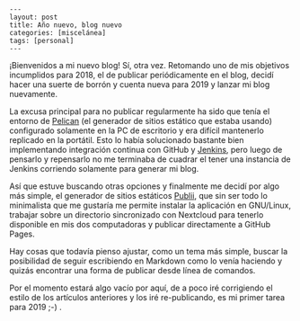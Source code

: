 ```
---
layout: post
title: Año nuevo, blog nuevo
categories: [miscelánea]
tags: [personal]
---
```

¡Bienvenidos a mi nuevo blog! Sí, otra vez.  Retomando uno de mis objetivos incumplidos para 2018, el de publicar  periódicamente en el blog, decidí hacer una suerte de borrón y cuenta  nueva para 2019 y lanzar mi blog nuevamente.

La excusa principal para no publicar regularmente ha sido que tenía el entorno de [Pelican](https://github.com/getpelican/pelican)  (el generador de sitios estático que estaba usando) configurado  solamente en la PC de escritorio y era difícil mantenerlo replicado en  la portátil. Esto lo había solucionado bastante bien implementando  integración continua con GitHub y [Jenkins](https://jenkins.io/),  pero luego de pensarlo y repensarlo no me terminaba de cuadrar el tener  una instancia de Jenkins corriendo solamente para generar mi blog.

Así que estuve buscando otras opciones y finalmente me decidí por algo más simple, el generador de sitios estáticos [Publii](https://getpublii.com/),  que sin ser todo lo minimalista que me gustaría me permite instalar la  aplicación en GNU/Linux, trabajar sobre un directorio sincronizado con  Nextcloud para tenerlo disponible en mis dos computadoras y publicar  directamente a GitHub Pages.

Hay cosas que todavía pienso ajustar,  como un tema más simple, buscar la posibilidad de seguir escribiendo en  Markdown como lo venía haciendo y quizás encontrar una forma de  publicar desde línea de comandos.

Por el momento estará algo vacío  por aquí, de a poco iré corrigiendo el estilo de los artículos  anteriores y los iré re-publicando, es mi primer tarea para 2019 ;-) .